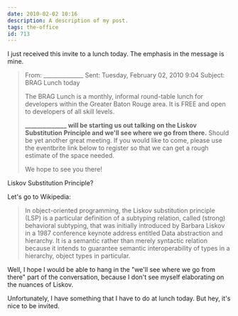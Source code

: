 ```yaml
---
date: 2010-02-02 10:16
description: A description of my post.
tags: the-office
id: 713
---
```

I just received this invite to a lunch today.  The emphasis in the message is mine.

<blockquote>From: ______________
Sent: Tuesday, February 02, 2010 9:04
Subject: BRAG Lunch today

The BRAG Lunch is a monthly, informal round-table lunch
for developers within the Greater Baton Rouge area. It is FREE and open to
developers of all skill levels.

<b>______________ will be starting us out talking on the
Liskov Substitution Principle and we'll see where we go from there.</b> Should
be yet another great meeting. If you would like to come, please use the
eventbrite link below to register so that we can get a rough estimate of the
space needed.

We hope to see you there!</blockquote>

Liskov Substitution Principle?

Let's go to Wikipedia:

<blockquote>In object-oriented programming, the Liskov substitution principle (LSP) is a particular definition of a subtyping relation, called (strong) behavioral subtyping, that was initially introduced by Barbara Liskov in a 1987 conference keynote address entitled Data abstraction and hierarchy. It is a semantic rather than merely syntactic relation because it intends to guarantee semantic interoperability of types in a hierarchy, object types in particular.</blockquote>

Well, I hope I would be able to hang in the "we'll see where we go from there" part of the conversation, because I don't see myself elaborating on the nuances of Liskov.

Unfortunately, I have something that I have to do at lunch today.  But hey, it's nice to be invited.
<!--more-->